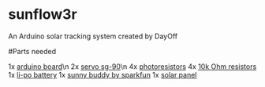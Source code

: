 # sunflow3r
An Arduino solar tracking system created by DayOff


#Parts needed 

1x [arduino board](https://www.amazon.com/Elegoo-EL-CB-001-ATmega328P-ATMEGA16U2-Arduino/dp/B01EWOE0UU/ref=pd_lpo_vtph_147_tr_img_2/144-0417184-2954809?_encoding=UTF8&psc=1&refRID=6EBVDPM3ZZYXJXWV7MFM)\n
2x [servo sg-90](https://www.amazon.com/Longruner-Helicopter-Airplane-Controls-KY66-5/dp/B01NA80LUR)\n
4x [photoresistors](https://www.amazon.com/Sensitive-Resistor-Photoresistor-Optoresistor-GL5516/dp/B008FUT7K6)
4x [10k Ohm resistors](https://www.amazon.com/Parts-Express-Flameproof-Resistor-Pcs/dp/B0002KR8JY)
1x [li-po battery](https://www.sparkfun.com/products/13813)
1x [sunny buddy by sparkfun](https://www.sparkfun.com/products/12885)
1x [solar panel](https://www.sparkfun.com/products/13782)

